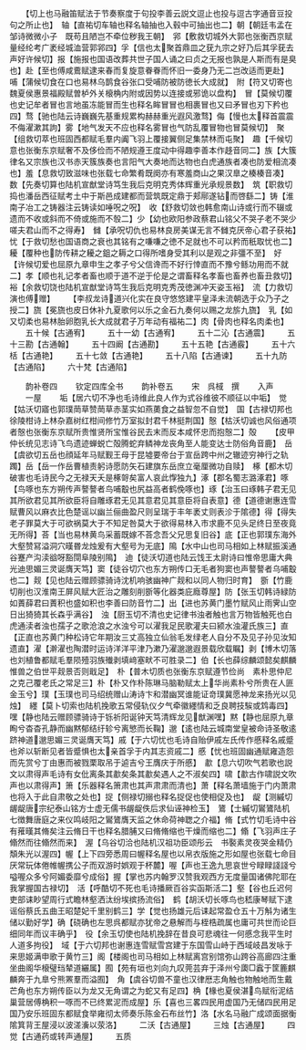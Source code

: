 <!-- { "loadSidebar": true } -->
　　【切上也马融笛赋法于节奏察度于句投李善云説文逗止也投与逗古字通音豆投句之所止也】　轴【直祐切车轴也释名轴抽也入毂中可抽出也二】朝【朝廷韦孟在邹诗微微小子　既苟且陋岂不牵位秽我王朝】　郛【敷救切城外大郭也张衡西京赋量经纶考广袤经城洫营郭郛四】孚【信也太聚首鼎皿之莸九宗之好乃后其孚莸去声好许候切】报【施报也国语改葬共世子国人诵之曰贞之无报也孰是人斯而有是臭也】赴【至也傅咸鷰赋逮来春而复旋意眷眷而怀旧一委身乃无二岂改适而更赴】　哺【蒲候切食在口也易林乌鹊食谷张口受哺防被防徳长大成就】　附【符又切寄也魏夏侯惠景福殿赋曽栌外关榱桷内附或因势以连接或邪诡以盘构】　冒【莫候切覆也史记牟者冒也言地虽冻能冒而生也释名眸冒冒也相裹冒也又曰矛冒也刃下矜也四】骛【驰也陆云诗巍巍先基重规累构赫赫重光遐风激骛】侮【慢也太释首震震不侮濯漱其訽】雾【地气发天不应也释名雾冒也气防乱覆冒物也冒莫候切】　聚【组救切萃也班固西都赋毛羣内阗飞羽上覆接翼侧足集禁林而屯聚】　趣【千候切意也张衡东京赋奢不及侈俭而不陋规遵王度动中得趣李善本作趍音同二】族【大簇律名又宗族也汉书赤天簇族奏也言阳气大奏地而达物也白虎通族者凑也防爱相流凑也】羞【息救切致滋味也张载七命繁肴既阕亦有寒羞商山之果汉臯之楱楱音凑】　数【先奏切算也陆机宣猷堂诗笃生我后克明克秀体辉重光承规景数】　筑【职救切捣也潘岳西征赋考土中于斯邑成建都而营筑既定鼎于郏鄏遂钻而啓繇二】铸【淮南子冶工之铸器注云铸读如唾呪之呪】　收【舒救切敛也韩愈南山诗或行而不辍或遗而不收或斜而不倚或施而不彀二】少【幼也欧阳参政蔡君山铭父不哭子老不哭少嗟夫君山而不之得寿】　雠【承呪切仇也易林良房美谋无言不雠克厌帝心君子获祐】　忧【于救切愁也国语商之衰也其铭有之嗛嗛之徳不足就也不可以矜而秖取忧也二】耰【覆种也防传耕之耰之鉏之耨之口得所嗜身受其利以是观之非彊不至】　好【许候切爱也屈原九章申生之孝子兮父信谗而不好行悻直而不豫兮鲧功用而不就二】孝【顺也礼记孝者畜也顺于道不逆于伦是之谓畜释名孝畜也畜养也畜丑救切】裕【余救切饶也陆机宣猷堂诗笃生我后克明克秀茂徳渊冲天姿玉裕】　流【力救切演也傅赠】
　　【李叔龙诗道兴化实在良守悠悠建平皇泽未流朝选于众乃子之授二】旒【冕旒也皮日休补九夏歌何以乐之金石九奏何以赐之龙旂九旒】　乳【如又切柔也易林胎卵胞乳长大成就君子万年动有福祐二】肉【骨肉也释名肉柔也】
　　五十候【古通宥】
　　五十一幼【古通宥】
　　五十二沁【古通震】
　　五十三勘【古通翰】
　　五十四阚【古通勘】
　　五十五艳【古通霰】
　　五十六栝【古通艳】
　　五十七敛【古通艳】
　　五十八陷【古通谏】
　　五十九防【古通陷】
　　六十梵【古通陷】











　　韵补卷四
　　钦定四库全书
　　韵补卷五
　　宋　呉棫　撰
　　入声
　　一屋
　　垢【居六切不净也毛诗维此良人作为式谷维彼不顺征以中垢】　觉【姑沃切寤也郭璞菵草赞菵草赤茎实如燕薁食之益智忽不自觉】　国【古禄切邦也徐陵柑诗上林杂嘉树红柑间修竹万室拟封君千林挺荆国】慤【枯沃切诚也风俗通项者慤也张衡东京赋所贵惟贤所宝惟谷民去末而反本咸怀忠而抱慤二】殻
　　【皮甲仲长统见志诗飞鸟遗迹蝉蜕亡殻腾蛇弃鳞神龙丧角至人能变达士防俗角音鹿】　岳【虞欲切五岳也顔延年马赋觐王母于昆墟要帝台于宣岳跨中州之辙迹穷神行之轨躅】岳【岳一作岳曹植责躬诗愿防矢石建旗东岳庶立毫厘微功自赎】　椓【都木切破害也毛诗民今之无禄天夭是椓哿矣富人哀此惸独九】涿【郡名蜀志潞涿君】啄【鸟啄也东方朔传声謷謷者鸟哺鷇也尻益高者鹤俛啄也】琢【治玉曰琢韩子君无见其所欲君见其所欲臣将自雕琢君无见其意君见其意臣将自表意】德【道德谢惠连雪赋曹风以麻衣比色楚谣以幽兰俪曲盈尺则呈瑞于丰年袤丈则表沴于隂德】得【得失老子罪莫大于可欲祸莫大于不知足咎莫大于欲得易林入市求鹿不见头足终日至夜竟无所得】荅【当也易林黄鸟采蓄既嫁不荅念吾父兄思复旧谷】底【正也郭璞东海外大壑赞冩溢洞穴暵昬龙烛爰有大壑号为无底】隝【水中山也司马相如上林赋振溪通谷蹇产沟渎谽呀豁閕阜陵别隝】　迪【徒沃切道也陆云饯王太尉诗曰惟帝思庸大典光迪思媚三灵诞膺天笃】窦【徒谷切穴也东方朔传口无毛者狗窦也声謷謷者乌哺鷇也二】觌【见也陆云赠顾骠骑诗沈机响骇幽神广觌和以同人物归时育】　斵【竹鹿切削也汉淮南王屏风赋大匠治之雕刻削斵等化器类庇廕尊屋】防【张玉切韩诗緑防如蔶薛君曰蔶积也盛如积也李善曰防音竹二】出【进也苏黄门墨竹赋风止雨霁山空日出猗猗其长森乎满谷】　浊【厨玉切不清也史记律书浊者触也言万物皆触死也白虎通渎者浊也孺子之歌沧浪之水浊兮可以濯我足民歌灌夫曰颍水浊灌氏族三】直【正直也苏黄门种松诗它年期汝三丈高独立仙翁毛发绿老人自分不及见子孙见汝知遗直】濯【澣濯也陶潜时运诗洋洋平津乃漱乃濯邈邈遐景载欣载瞩】剥【博木切落也刘植鲁都赋毛羣陨殪羽族殱剥填﨑塞畎不可胜录二】伯【长也薛综麟颂懿矣麒麟惟兽之伯世平觌景否则戢足】　朴【普木切质也张衡东京赋遵节俭尚　素朴思仲尼之克己覆老氏之常足三】朴【朴又作朴陈琳马脑勒赋太上华尚素朴兮所贵在人匪金玉兮】璞【玉璞也司马绍统赠山涛诗卞和潜幽冥谁能证竒璞冀愿神龙来扬光以见烛】　纆【莫卜切索也陆机挽歌五常侵轨仪夕气牵徽纆情和乏良聘技騃或鸩毒四】嘿【静也陆云赠顾骠骑诗于铄祈阳诞钟天笃清辉龙见猷渊嘿】黙【静也屈原九章眴兮杳杳孔静而幽黙郁结纡轸兮离慜而长鞠】邈【逺也陆云城南堂皇被命诗圣敬逺跻神道邈思媚三灵诞膺天笃】戚【于六切忧也毛诗自贻伊戚左氏传作慼释名戚蹙也斧以斩断见者皆蹙惧也太亲首孚于内其志资戚二】慼【忧也班固幽通赋雍造怨而先赏兮丁由惠而被戮栗取吊于逌吉兮王膺庆于所慼】　歗【息六切吹气若歌也説文以肃得声毛诗有女仳离条其歗矣条其歗矣遇人之不淑矣四】啸【歗古作啸説文吹声也以肃得声】箫【乐器释名箫肃也其声肃肃而清也】萧【释名萧墙施于门内萧肃也将入于此自肃敬之处也】捉【侧禄切搦也释名捉促也使相促及也】　龊【测縬切龌龊唐宗纪泰山铭方士虚无儒书龌龊佚后求仙诬神检玉】　鷟【士縬切鸑鷟陆机七徴舞唐庭之来仪鸣岐阳之鸑鷟膺天监之休命荷神聦之介福】脩【式竹切毛诗中谷有蓷暵其脩矣注云脩日干也释名腊脯又曰脩脩缩也干燥而缩也二】翛【飞羽声庄子翛然而往翛然而来】　渥【乌谷切洽也陆机汉祖功臣颂彤云　书褧素灵夜哭金精仍頽朱光以渥四】幄【上下四旁悉周曰幄释名屋也以帛衣版施之形如屋也张载七命目厌常玩体倦帷幄携公子而双游时娯观于杯麓】喔【声也王逸九思哀世兮睩睩諓諓兮嗌喔众多兮阿媚委靡兮成俗】握【掌也苏内翰罗汉赞我观西方无度量国诸佛陀耶在我掌握国古禄切】　活【呼酷切不死也毛诗播厥百谷实函斯活二】壑【谷也丘迟何吏部诔眇望周行式瞻林壑洒汰纷埃摈扬流俗】　鹤【胡沃切长啄鸟也嵇康琴赋下逮谣俗蔡氏五曲王昭楚妃千里别鹤三】学【觉也扬雄元后诔起常盈仓五十万斛为诸生储以勤好学】确【硗确也左思呉都赋亦犹帝之悬解而与桎梏疏属也庸可共世而论巨细同年而议丰确乎】　役【余玉切使也陆机挽辞在昔良可悲魂往一何慼念我平生时人道多拘役】　域【于六切邦也谢惠连雪赋雪宫建于东国雪山峙于西域岐昌发咏于来思姬满申歌于黄竹三】阁【楼阁也司马相如上林赋离宫别馆弥山跨谷高廊四注重坐曲阁华榱璧珰辇道纚属】囿【苑有垣也刘向九叹莞芸弃于泽州兮瓟□蠧于筐簏麒麟奔于九臯兮熊罴羣而溢囿】　角【虞谷切兽不童也汉律厯志角触也物触地而生戴芒角也东方朔传臣以为龙又无角谓之为蛇又有足四】桷【椽也夏侯湛鸟赋衔泥结巢营居傅桷积一啄而不已终累泥而成屋】乐【喜也三畧四民用虚国乃无储四民用足国乃安乐班固东都赋食举雍彻太师奏乐陈金石布丝竹】洛【水名马融广成颂面据衡隂箕背王屋浸以波溠濥以荥洛】
　　二沃【古通屋】
　　三烛【古通屋】
　　四觉【古通药或转声通屋】
　　五质
